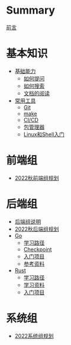 # Summary

[前言](README.md)

# 基本知识

- [基础能力]()
	- [如何提问]()
	- [如何搜索]()
	- [文档的阅读]()
- [常用工具]()
	- [Git]()
	- [make]()
	- [CI/CD]()
	- [包管理器]()
	- [Linux和Shell入门]()

# 前端组

- [2022秋前端组规划]()

# 后端组

- [后端组说明](Backend/readme.md)
- [2022秋后端组规划](Backend/Plans/2022fall.md)
- [Go](Backend/Go/readme.md)
	- [学习路径](Backend/Go/tutorial.md)
	- [Checkpoint](Backend/Go/checkpoint.md)
	- [入门项目](Backend/Go/autotex.md)
	- [参考资料]()
- [Rust]()
	- [学习路径]()
	- [学习资料]()
	- [入门项目]()
	
# 系统组
- [2022系统组规划]()

